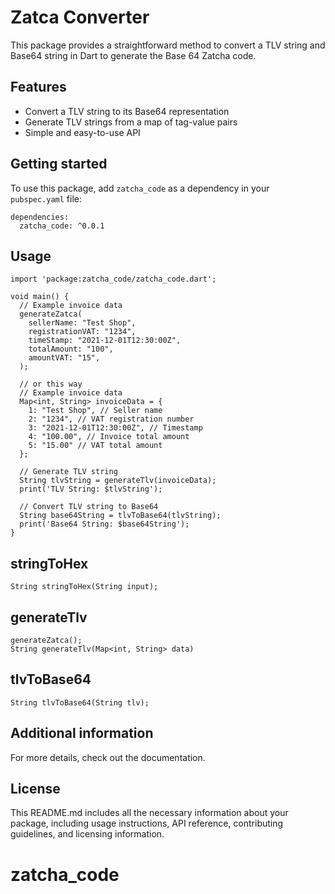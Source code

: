 # Zatca Converter

This package provides a straightforward method to convert a TLV string and Base64 string in Dart to generate the Base 64 Zatcha code.


## Features

- Convert a TLV string to its Base64 representation
- Generate TLV strings from a map of tag-value pairs
- Simple and easy-to-use API

## Getting started

To use this package, add `zatcha_code` as a dependency in your `pubspec.yaml` file:
```
dependencies:
  zatcha_code: ^0.0.1
```

## Usage
```
import 'package:zatcha_code/zatcha_code.dart';

void main() {
  // Example invoice data
  generateZatca(
    sellerName: "Test Shop",
    registrationVAT: "1234",
    timeStamp: "2021-12-01T12:30:00Z",
    totalAmount: "100",
    amountVAT: "15",
  );

  // or this way
  // Example invoice data
  Map<int, String> invoiceData = {
    1: "Test Shop", // Seller name
    2: "1234", // VAT registration number
    3: "2021-12-01T12:30:00Z", // Timestamp
    4: "100.00", // Invoice total amount
    5: "15.00" // VAT total amount
  };

  // Generate TLV string
  String tlvString = generateTlv(invoiceData);
  print('TLV String: $tlvString');

  // Convert TLV string to Base64
  String base64String = tlvToBase64(tlvString);
  print('Base64 String: $base64String');
}
```

## stringToHex
```
String stringToHex(String input);
```
## generateTlv
```
generateZatca();
String generateTlv(Map<int, String> data) 
```
## tlvToBase64
```
String tlvToBase64(String tlv);
```

## Additional information

For more details, check out the documentation.

## License

This README.md includes all the necessary information about your package, including usage instructions, API reference, contributing guidelines, and licensing information.


# zatcha_code
